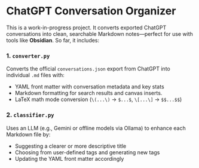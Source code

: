 # ChatGPT Conversation Organizer

This is a work-in-progress project. 
It converts exported ChatGPT conversations into clean, searchable Markdown notes—perfect for use with tools like **Obsidian**. 
So far, it includes:

### 1. `converter.py`

Converts the official `conversations.json` export from ChatGPT into individual `.md` files with:

* YAML front matter with conversation metadata and key stats
* Markdown formatting for search results and canvas inserts.
* LaTeX math mode conversion (`\(...\)` → `$...$`, `\[...\]` → `$$...$$`)


### 2. `classifier.py`

Uses an LLM (e.g., Gemini or offline models via Ollama) to enhance each Markdown file by:

* Suggesting a clearer or more descriptive title
* Choosing from user-defined tags and generating new tags 
* Updating the YAML front matter accordingly
